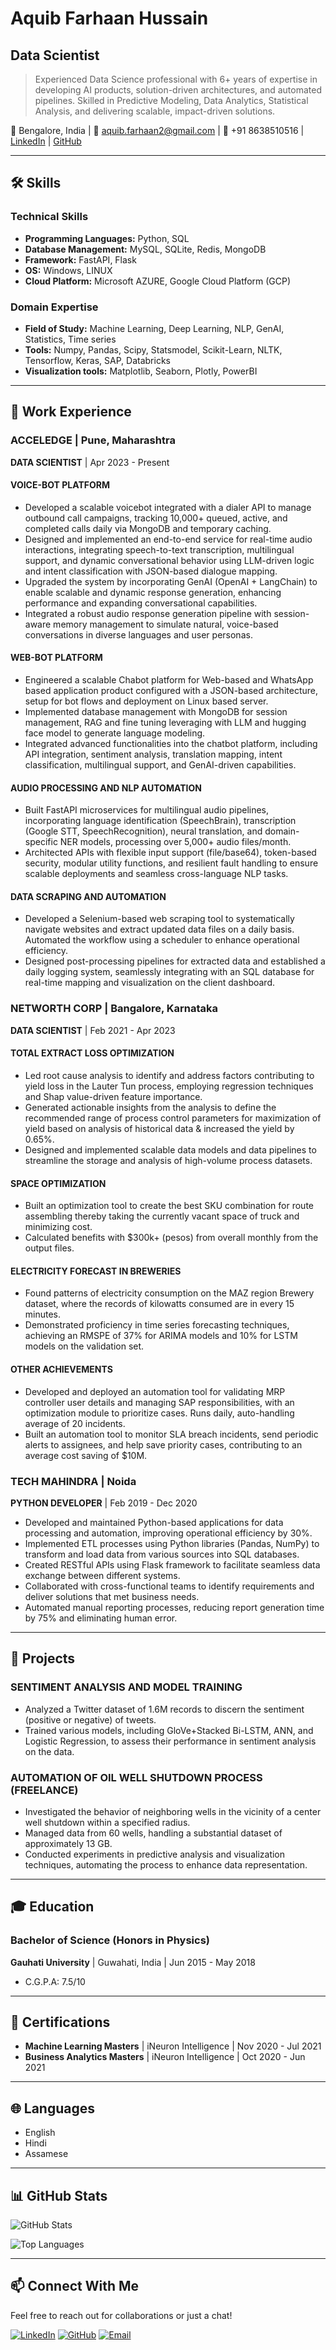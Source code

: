 # Aquib Farhaan Hussain

## Data Scientist

> Experienced Data Science professional with 6+ years of expertise in developing AI products, solution-driven architectures, and automated pipelines. Skilled in Predictive Modeling, Data Analytics, Statistical Analysis, and delivering scalable, impact-driven solutions.

📍 Bengalore, India | 📧 aquib.farhaan2@gmail.com | 📱 +91 8638510516 | [LinkedIn](https://linkedin.com/in/aquib-farhaan) | [GitHub](https://github.com/Aquib-Farhaan)

---

## 🛠️ Skills

### Technical Skills
- **Programming Languages:** Python, SQL
- **Database Management:** MySQL, SQLite, Redis, MongoDB
- **Framework:** FastAPI, Flask
- **OS:** Windows, LINUX
- **Cloud Platform:** Microsoft AZURE, Google Cloud Platform (GCP)

### Domain Expertise
- **Field of Study:** Machine Learning, Deep Learning, NLP, GenAI, Statistics, Time series
- **Tools:** Numpy, Pandas, Scipy, Statsmodel, Scikit-Learn, NLTK, Tensorflow, Keras, SAP, Databricks
- **Visualization tools:** Matplotlib, Seaborn, Plotly, PowerBI

---

## 💼 Work Experience

### ACCELEDGE | Pune, Maharashtra
**DATA SCIENTIST** | Apr 2023 - Present

#### VOICE-BOT PLATFORM
- Developed a scalable voicebot integrated with a dialer API to manage outbound call campaigns, tracking 10,000+ queued, active, and completed calls daily via MongoDB and temporary caching.
- Designed and implemented an end-to-end service for real-time audio interactions, integrating speech-to-text transcription, multilingual support, and dynamic conversational behavior using LLM-driven logic and intent classification with JSON-based dialogue mapping.
- Upgraded the system by incorporating GenAI (OpenAI + LangChain) to enable scalable and dynamic response generation, enhancing performance and expanding conversational capabilities.
- Integrated a robust audio response generation pipeline with session-aware memory management to simulate natural, voice-based conversations in diverse languages and user personas.

#### WEB-BOT PLATFORM
- Engineered a scalable Chabot platform for Web-based and WhatsApp based application product configured with a JSON-based architecture, setup for bot flows and deployment on Linux based server.
- Implemented database management with MongoDB for session management, RAG and fine tuning leveraging with LLM and hugging face model to generate language modeling.
- Integrated advanced functionalities into the chatbot platform, including API integration, sentiment analysis, translation mapping, intent classification, multilingual support, and GenAI-driven capabilities.

#### AUDIO PROCESSING AND NLP AUTOMATION
- Built FastAPI microservices for multilingual audio pipelines, incorporating language identification (SpeechBrain), transcription (Google STT, SpeechRecognition), neural translation, and domain-specific NER models, processing over 5,000+ audio files/month.
- Architected APIs with flexible input support (file/base64), token-based security, modular utility functions, and resilient fault handling to ensure scalable deployments and seamless cross-language NLP tasks.

#### DATA SCRAPING AND AUTOMATION
- Developed a Selenium-based web scraping tool to systematically navigate websites and extract updated data files on a daily basis. Automated the workflow using a scheduler to enhance operational efficiency.
- Designed post-processing pipelines for extracted data and established a daily logging system, seamlessly integrating with an SQL database for real-time mapping and visualization on the client dashboard.

### NETWORTH CORP | Bangalore, Karnataka
**DATA SCIENTIST** | Feb 2021 - Apr 2023

#### TOTAL EXTRACT LOSS OPTIMIZATION
- Led root cause analysis to identify and address factors contributing to yield loss in the Lauter Tun process, employing regression techniques and Shap value-driven feature importance.
- Generated actionable insights from the analysis to define the recommended range of process control parameters for maximization of yield based on analysis of historical data & increased the yield by 0.65%.
- Designed and implemented scalable data models and data pipelines to streamline the storage and analysis of high-volume process datasets.

#### SPACE OPTIMIZATION
- Built an optimization tool to create the best SKU combination for route assembling thereby taking the currently vacant space of truck and minimizing cost.
- Calculated benefits with $300k+ (pesos) from overall monthly from the output files.

#### ELECTRICITY FORECAST IN BREWERIES
- Found patterns of electricity consumption on the MAZ region Brewery dataset, where the records of kilowatts consumed are in every 15 minutes.
- Demonstrated proficiency in time series forecasting techniques, achieving an RMSPE of 37% for ARIMA models and 10% for LSTM models on the validation set.

#### OTHER ACHIEVEMENTS
- Developed and deployed an automation tool for validating MRP controller user details and managing SAP responsibilities, with an optimization module to prioritize cases. Runs daily, auto-handling average of 20 incidents.
- Built an automation tool to monitor SLA breach incidents, send periodic alerts to assignees, and help save priority cases, contributing to an average cost saving of $10M.

### TECH MAHINDRA | Noida
**PYTHON DEVELOPER** | Feb 2019 - Dec 2020
- Developed and maintained Python-based applications for data processing and automation, improving operational efficiency by 30%.
- Implemented ETL processes using Python libraries (Pandas, NumPy) to transform and load data from various sources into SQL databases.
- Created RESTful APIs using Flask framework to facilitate seamless data exchange between different systems.
- Collaborated with cross-functional teams to identify requirements and deliver solutions that met business needs.
- Automated manual reporting processes, reducing report generation time by 75% and eliminating human error.

---

## 🚀 Projects

### SENTIMENT ANALYSIS AND MODEL TRAINING
- Analyzed a Twitter dataset of 1.6M records to discern the sentiment (positive or negative) of tweets.
- Trained various models, including GloVe+Stacked Bi-LSTM, ANN, and Logistic Regression, to assess their performance in sentiment analysis on the data.

### AUTOMATION OF OIL WELL SHUTDOWN PROCESS (FREELANCE)
- Investigated the behavior of neighboring wells in the vicinity of a center well shutdown within a specified radius.
- Managed data from 60 wells, handling a substantial dataset of approximately 13 GB.
- Conducted experiments in predictive analysis and visualization techniques, automating the process to enhance data representation.

---

## 🎓 Education

### Bachelor of Science (Honors in Physics)
**Gauhati University** | Guwahati, India | Jun 2015 - May 2018
- C.G.P.A: 7.5/10

---

## 📜 Certifications

- **Machine Learning Masters** | iNeuron Intelligence | Nov 2020 - Jul 2021
- **Business Analytics Masters** | iNeuron Intelligence | Oct 2020 - Jun 2021

---

## 🌐 Languages

- English
- Hindi
- Assamese

---

## 📊 GitHub Stats

![GitHub Stats](https://github-readme-stats.vercel.app/api?username=Aquib-Farhaan&show_icons=true&theme=radical)

![Top Languages](https://github-readme-stats.vercel.app/api/top-langs/?username=Aquib-Farhaan&layout=compact&theme=radical)

---

## 📫 Connect With Me

Feel free to reach out for collaborations or just a chat!

[![LinkedIn](https://img.shields.io/badge/LinkedIn-0077B5?style=for-the-badge&logo=linkedin&logoColor=white)](https://linkedin.com/in/aquib-farhaan)
[![GitHub](https://img.shields.io/badge/GitHub-100000?style=for-the-badge&logo=github&logoColor=white)](https://github.com/Aquib-Farhaan)
[![Email](https://img.shields.io/badge/Email-D14836?style=for-the-badge&logo=gmail&logoColor=white)](mailto:aquib.farhaan2@gmail.com)
